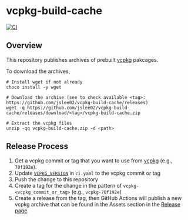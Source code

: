 # vcpkg-build-cache

[![CI](https://github.com/jslee02/vcpkg-build-cache/workflows/CI/badge.svg)](https://github.com/jslee02/vcpkg-build-cache/actions)

## Overview

This repository publishes archives of prebuilt [vcpkg] pakcages.

To download the archives,

```shell
# Install wget if not already
choco install -y wget

# Download the archive (see to check available <tag>: https://github.com/jslee02/vcpkg-build-cache/releases)
wget -q https://github.com/jslee02/vcpkg-build-cache/releases/download/<tag>/vcpkg-build-cache.zip

# Extract the vcpkg files
unzip -qq vcpkg-build-cache.zip -d <path>
```

## Release Process

1. Get a vcpkg commit or tag that you want to use from [vcpkg] (e.g., `70f192e`).
1. Update [`VCPKG_VERSION`](https://github.com/jslee02/vcpkg-build-cache/blob/79251526f14823681888d3f012d10fceea291b8e/.github/workflows/ci.yml#L15) in `ci.yaml` to the vcpkg commit or tag
1. Push the change to this repository
1. Create a tag for the change in the pattern of `vcpkg-<vcpkg_commit_or_tag>` (e.g., `vcpkg-70f192e`)
1. Create a release from the tag, then GitHub Actions will publish a new vcpkg archive that can be found in the Assets section in the [Release page](https://github.com/jslee02/vcpkg-build-cache/releases).

[vcpkg]: https://github.com/microsoft/vcpkg
